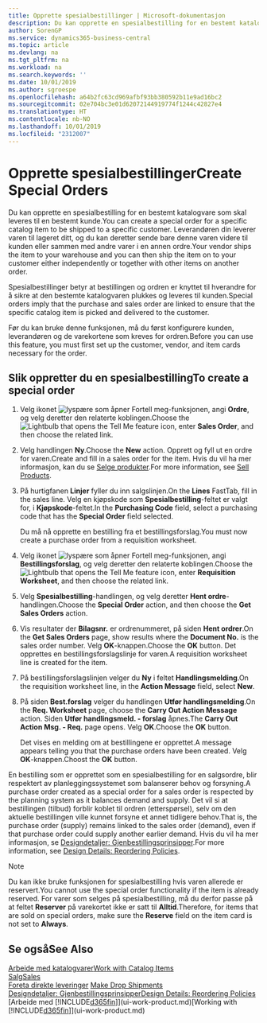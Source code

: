 ```yaml
---
title: Opprette spesialbestillinger | Microsoft-dokumentasjon
description: Du kan opprette en spesialbestilling for en bestemt katalogvare som skal leveres til en bestemt kunde. Leverandøren din leverer varen til lageret ditt, og du kan deretter sende bare denne varen videre til kunden eller sammen med andre varer i en annen ordre.
author: SorenGP
ms.service: dynamics365-business-central
ms.topic: article
ms.devlang: na
ms.tgt_pltfrm: na
ms.workload: na
ms.search.keywords: ''
ms.date: 10/01/2019
ms.author: sgroespe
ms.openlocfilehash: a64b2fc63cd969afbf93bb380592b11e9ad16bc2
ms.sourcegitcommit: 02e704bc3e01d62072144919774f1244c42827e4
ms.translationtype: HT
ms.contentlocale: nb-NO
ms.lasthandoff: 10/01/2019
ms.locfileid: "2312007"
---
```

# <a name="create-special-orders"></a><span data-ttu-id="d2666-104">Opprette spesialbestillinger</span><span class="sxs-lookup"><span data-stu-id="d2666-104">Create Special Orders</span></span>
<span data-ttu-id="d2666-105">Du kan opprette en spesialbestilling for en bestemt katalogvare som skal leveres til en bestemt kunde.</span><span class="sxs-lookup"><span data-stu-id="d2666-105">You can create a special order for a specific catalog item to be shipped to a specific customer.</span></span> <span data-ttu-id="d2666-106">Leverandøren din leverer varen til lageret ditt, og du kan deretter sende bare denne varen videre til kunden eller sammen med andre varer i en annen ordre.</span><span class="sxs-lookup"><span data-stu-id="d2666-106">Your vendor ships the item to your warehouse and you can then ship the item on to your customer either independently or together with other items on another order.</span></span>  

<span data-ttu-id="d2666-107">Spesialbestillinger betyr at bestillingen og ordren er knyttet til hverandre for å sikre at den bestemte katalogvaren plukkes og leveres til kunden.</span><span class="sxs-lookup"><span data-stu-id="d2666-107">Special orders imply that the purchase and sales order are linked to ensure that the specific catalog item is picked and delivered to the customer.</span></span>  

<span data-ttu-id="d2666-108">Før du kan bruke denne funksjonen, må du først konfigurere kunden, leverandøren og de varekortene som kreves for ordren.</span><span class="sxs-lookup"><span data-stu-id="d2666-108">Before you can use this feature, you must first set up the customer, vendor, and item cards necessary for the order.</span></span>  

## <a name="to-create-a-special-order"></a><span data-ttu-id="d2666-109">Slik oppretter du en spesialbestilling</span><span class="sxs-lookup"><span data-stu-id="d2666-109">To create a special order</span></span>  
1.  <span data-ttu-id="d2666-110">Velg ikonet ![lyspære som åpner Fortell meg-funksjonen](media/ui-search/search_small.png "Fortell hva du vil gjøre"), angi **Ordre**, og velg deretter den relaterte koblingen.</span><span class="sxs-lookup"><span data-stu-id="d2666-110">Choose the ![Lightbulb that opens the Tell Me feature](media/ui-search/search_small.png "Tell me what you want to do") icon, enter **Sales Order**, and then choose the related link.</span></span>  
2. <span data-ttu-id="d2666-111">Velg handlingen **Ny**.</span><span class="sxs-lookup"><span data-stu-id="d2666-111">Choose the **New** action.</span></span> <span data-ttu-id="d2666-112">Opprett og fyll ut en  ordre for varen.</span><span class="sxs-lookup"><span data-stu-id="d2666-112">Create and fill in a  sales order for the item.</span></span> <span data-ttu-id="d2666-113">Hvis du vil ha mer informasjon, kan du se [Selge produkter](sales-how-sell-products.md).</span><span class="sxs-lookup"><span data-stu-id="d2666-113">For more information, see [Sell Products](sales-how-sell-products.md).</span></span>
3.  <span data-ttu-id="d2666-114">På hurtigfanen **Linjer** fyller du inn salgslinjen.</span><span class="sxs-lookup"><span data-stu-id="d2666-114">On the **Lines** FastTab, fill in the sales line.</span></span> <span data-ttu-id="d2666-115">Velg en kjøpskode som **Spesialbestilling**-feltet er valgt for, i **Kjøpskode**-feltet.</span><span class="sxs-lookup"><span data-stu-id="d2666-115">In the **Purchasing Code** field, select a purchasing code that has the **Special Order** field selected.</span></span>

    <span data-ttu-id="d2666-116">Du må nå opprette en bestilling fra et bestillingsforslag.</span><span class="sxs-lookup"><span data-stu-id="d2666-116">You must now create a purchase order from a requisition worksheet.</span></span>  
4. <span data-ttu-id="d2666-117">Velg ikonet ![lyspære som åpner Fortell meg-funksjonen](media/ui-search/search_small.png "Fortell hva du vil gjøre"), angi **Bestillingsforslag**, og velg deretter den relaterte koblingen.</span><span class="sxs-lookup"><span data-stu-id="d2666-117">Choose the ![Lightbulb that opens the Tell Me feature](media/ui-search/search_small.png "Tell me what you want to do") icon, enter **Requisition Worksheet**, and then choose the related link.</span></span>  
5. <span data-ttu-id="d2666-118">Velg **Spesialbestilling**-handlingen, og velg deretter **Hent ordre**-handlingen.</span><span class="sxs-lookup"><span data-stu-id="d2666-118">Choose the **Special Order** action, and then choose the **Get Sales Orders** action.</span></span>  
6.  <span data-ttu-id="d2666-119">Vis resultater der **Bilagsnr.** er ordrenummeret, på siden **Hent ordrer**.</span><span class="sxs-lookup"><span data-stu-id="d2666-119">On the **Get Sales Orders** page, show results where the **Document No.** is the sales order number.</span></span> <span data-ttu-id="d2666-120">Velg **OK**-knappen.</span><span class="sxs-lookup"><span data-stu-id="d2666-120">Choose the **OK** button.</span></span> <span data-ttu-id="d2666-121">Det opprettes en bestillingsforslagslinje for varen.</span><span class="sxs-lookup"><span data-stu-id="d2666-121">A requisition worksheet line is created for the item.</span></span>  
7.  <span data-ttu-id="d2666-122">På bestillingsforslagslinjen velger du **Ny** i feltet **Handlingsmelding**.</span><span class="sxs-lookup"><span data-stu-id="d2666-122">On the requisition worksheet line, in the **Action Message** field, select **New**.</span></span>  
8.  <span data-ttu-id="d2666-123">På siden **Best.forslag** velger du handlingen **Utfør handlingsmelding**.</span><span class="sxs-lookup"><span data-stu-id="d2666-123">On the **Req. Worksheet** page, choose the **Carry Out Action Message** action.</span></span> <span data-ttu-id="d2666-124">Siden **Utfør handlingsmeld. - forslag** åpnes.</span><span class="sxs-lookup"><span data-stu-id="d2666-124">The **Carry Out Action Msg. - Req.** page opens.</span></span> <span data-ttu-id="d2666-125">Velg **OK**.</span><span class="sxs-lookup"><span data-stu-id="d2666-125">Choose the **OK** button.</span></span>  

    <span data-ttu-id="d2666-126">Det vises en melding om at bestillingene er opprettet.</span><span class="sxs-lookup"><span data-stu-id="d2666-126">A message appears telling you that the purchase orders have been created.</span></span> <span data-ttu-id="d2666-127">Velg **OK**-knappen.</span><span class="sxs-lookup"><span data-stu-id="d2666-127">Choost the **OK** button.</span></span>  

<span data-ttu-id="d2666-128">En bestilling som er opprettet som en spesialbestilling for en salgsordre, blir respektert av planleggingssystemet som balanserer behov og forsyning.</span><span class="sxs-lookup"><span data-stu-id="d2666-128">A purchase order created as a special order for a sales order is respected by the planning system as it balances demand and supply.</span></span> <span data-ttu-id="d2666-129">Det vil si at bestillingen (tilbud) forblir koblet til ordren (etterspørsel), selv om den aktuelle bestillingen ville kunnet forsyne et annet tidligere behov.</span><span class="sxs-lookup"><span data-stu-id="d2666-129">That is, the purchase order (supply) remains linked to the sales order (demand), even if that purchase order could supply another earlier demand.</span></span> <span data-ttu-id="d2666-130">Hvis du vil ha mer informasjon, se [Designdetaljer: Gjenbestillingsprinsipper](design-details-reservation-order-tracking-and-action-messaging.md).</span><span class="sxs-lookup"><span data-stu-id="d2666-130">For more information, see [Design Details: Reordering Policies](design-details-reservation-order-tracking-and-action-messaging.md).</span></span>  

> [!NOTE]  
>  <span data-ttu-id="d2666-131">Du kan ikke bruke funksjonen for spesialbestilling hvis varen allerede er reservert.</span><span class="sxs-lookup"><span data-stu-id="d2666-131">You cannot use the special order functionality if the item is already reserved.</span></span> <span data-ttu-id="d2666-132">For varer som selges på spesialbestilling, må du derfor passe på at feltet **Reserver** på varekortet ikke er satt til **Alltid**.</span><span class="sxs-lookup"><span data-stu-id="d2666-132">Therefore, for items that are sold on special orders, make sure the **Reserve** field on the item card is not set to **Always**.</span></span>  

## <a name="see-also"></a><span data-ttu-id="d2666-133">Se også</span><span class="sxs-lookup"><span data-stu-id="d2666-133">See Also</span></span>  
[<span data-ttu-id="d2666-134">Arbeide med katalogvarer</span><span class="sxs-lookup"><span data-stu-id="d2666-134">Work with Catalog Items</span></span>](inventory-how-work-nonstock-items.md)  
[<span data-ttu-id="d2666-135">Salg</span><span class="sxs-lookup"><span data-stu-id="d2666-135">Sales</span></span>](sales-manage-sales.md)  
<span data-ttu-id="d2666-136">[Foreta direkte leveringer](sales-how-drop-shipment.md) </span><span class="sxs-lookup"><span data-stu-id="d2666-136">[Make Drop Shipments](sales-how-drop-shipment.md) </span></span>  
[<span data-ttu-id="d2666-137">Designdetaljer: Gjenbestillingsprinsipper</span><span class="sxs-lookup"><span data-stu-id="d2666-137">Design Details: Reordering Policies</span></span>](design-details-reservation-order-tracking-and-action-messaging.md)  
<span data-ttu-id="d2666-138">[Arbeide med [!INCLUDE[d365fin](includes/d365fin_md.md)]](ui-work-product.md)</span><span class="sxs-lookup"><span data-stu-id="d2666-138">[Working with [!INCLUDE[d365fin](includes/d365fin_md.md)]](ui-work-product.md)</span></span>
